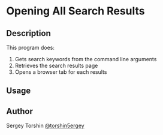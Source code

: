 # Opening All Search Results

## Description

This program does:
1. Gets search keywords from the command line arguments
2. Retrieves the search results page
3. Opens a browser tab for each results

## Usage



## Author

Sergey Torshin [@torshin5ergey](https://github.com/torshin5ergey)
